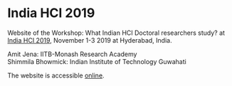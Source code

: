 # India HCI 2019
Website of the Workshop: What Indian HCI Doctoral researchers study? at [India HCI 2019](https://www.indiahci.org/2019/), November 1-3 2019 at Hyderabad, India.

Amit Jena: IITB-Monash Research Academy <br/>
Shimmila Bhowmick: Indian Institute of Technology Guwahati

The website is accessible [online](https://amitjenaiitbm.github.io/IndiaHCI2019/).
